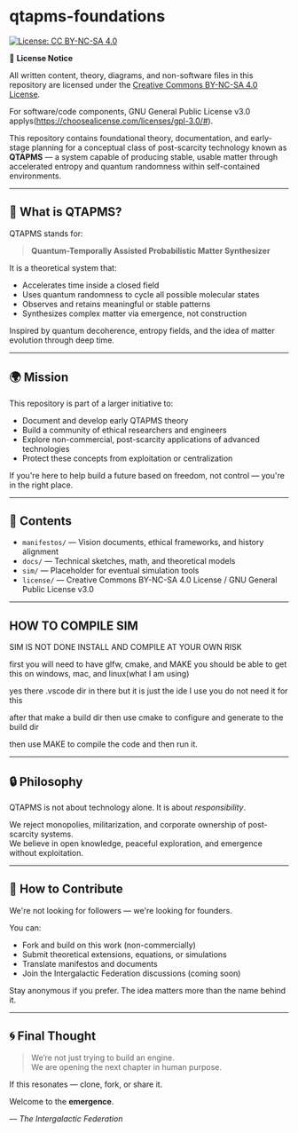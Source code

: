 # qtapms-foundations

[![License: CC BY-NC-SA 4.0](https://img.shields.io/badge/License-CC%20BY--NC--SA%204.0-lightgrey.svg)](https://creativecommons.org/licenses/by-nc-sa/4.0/)

📜 **License Notice**

All written content, theory, diagrams, and non-software files in this repository are licensed under the [Creative Commons BY-NC-SA 4.0 License](https://creativecommons.org/licenses/by-nc-sa/4.0/).

For software/code components, GNU General Public License v3.0 applys(https://choosealicense.com/licenses/gpl-3.0/#).

This repository contains foundational theory, documentation, and early-stage planning for a conceptual class of post-scarcity technology known as **QTAPMS** — a system capable of producing stable, usable matter through accelerated entropy and quantum randomness within self-contained environments.

---

## 🧬 What is QTAPMS?

QTAPMS stands for:

> **Quantum-Temporally Assisted Probabilistic Matter Synthesizer**

It is a theoretical system that:
- Accelerates time inside a closed field
- Uses quantum randomness to cycle all possible molecular states
- Observes and retains meaningful or stable patterns
- Synthesizes complex matter via emergence, not construction

Inspired by quantum decoherence, entropy fields, and the idea of matter evolution through deep time.

---

## 🌍 Mission

This repository is part of a larger initiative to:
- Document and develop early QTAPMS theory
- Build a community of ethical researchers and engineers
- Explore non-commercial, post-scarcity applications of advanced technologies
- Protect these concepts from exploitation or centralization

If you're here to help build a future based on freedom, not control — you're in the right place.

---

## 📁 Contents

- `manifestos/` — Vision documents, ethical frameworks, and history alignment
- `docs/` — Technical sketches, math, and theoretical models
- `sim/` — Placeholder for eventual simulation tools
- `license/` — Creative Commons BY-NC-SA 4.0 License / GNU General Public License v3.0

---
## HOW TO COMPILE SIM
SIM IS NOT DONE INSTALL AND COMPILE AT YOUR OWN RISK

first you will need to have glfw, cmake, and MAKE you should be able to get this on windows, mac, and linux(what I am using)

yes there .vscode dir in there but it is just the ide I use you do not need it for this

after that make a build dir then use cmake to configure and generate to the build dir

then use MAKE to compile the code and then run it.

---

## 🔒 Philosophy

QTAPMS is not about technology alone. It is about *responsibility*.

We reject monopolies, militarization, and corporate ownership of post-scarcity systems.  
We believe in open knowledge, peaceful exploration, and emergence without exploitation.

---

## 🤝 How to Contribute

We're not looking for followers — we're looking for founders.

You can:
- Fork and build on this work (non-commercially)
- Submit theoretical extensions, equations, or simulations
- Translate manifestos and documents
- Join the Intergalactic Federation discussions (coming soon)

Stay anonymous if you prefer. The idea matters more than the name behind it.

---

## 🌀 Final Thought

> We’re not just trying to build an engine.  
> We are opening the next chapter in human purpose.

If this resonates — clone, fork, or share it.

Welcome to the **emergence**.

— *The Intergalactic Federation*
